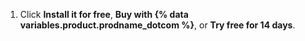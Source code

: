 1. Click **Install it for free**, **Buy with {% data variables.product.prodname_dotcom %}**, or **Try free for 14 days**.
